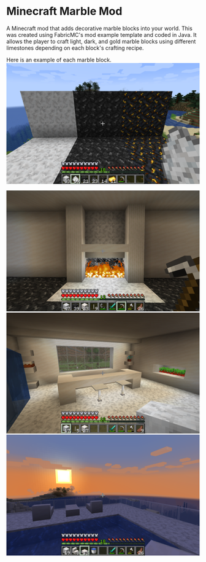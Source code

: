 # Minecraft Marble Mod

A Minecraft mod that adds decorative marble blocks into your world. This was created using FabricMC's mod example template and coded in Java. It allows the player to craft light, dark, and gold marble blocks using different limestones depending on each block's crafting recipe.

Here is an example of each marble block.
![](demos/marble.png)


![](demos/room.png)
![](demos/kitchen.png)
![](demos/pool.png)